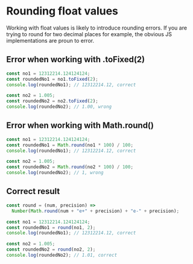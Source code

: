 # Rounding float values

Working with float values is likely to introduce rounding errors.
If you are trying to round for two decimal places for example, the obvious JS implementations are proun to error.

## Error when working with .toFixed(2)

```js
const no1 = 12312214.124124124;
const roundedNo1 = no1.toFixed(2);
console.log(roundedNo1); // 12312214.12, correct

const no2 = 1.005;
const roundedNo2 = no2.toFixed(2);
console.log(roundedNo2); // 1.00, wrong
```

## Error when working with Math.round()

```js
const no1 = 12312214.124124124;
const roundedNo1 = Math.round(no1 * 100) / 100;
console.log(roundedNo1); // 12312214.12, correct

const no2 = 1.005;
const roundedNo2 = Math.round(no2 * 100) / 100;
console.log(roundedNo2); // 1, wrong
```

## Correct result

```js
const round = (num, precision) =>
  Number(Math.round(num + "e+" + precision) + "e-" + precision);

const no1 = 12312214.124124124;
const roundedNo1 = round(no1, 2);
console.log(roundedNo1); // 12312214.12, correct

const no2 = 1.005;
const roundedNo2 = round(no2, 2);
console.log(roundedNo2); // 1.01, correct
```

